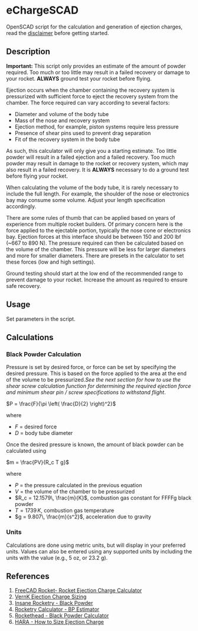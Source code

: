 # eChargeSCAD

OpenSCAD script for the calculation and generation of ejection charges, read the [disclaimer](DISCLAIMER.md) before getting started.

## Description

**Important:** This script only provides an estimate of the amount of powder required. Too much or too little may result in a failed recovery or damage to your rocket. **ALWAYS** ground test your rocket before flying.

Ejection occurs when the chamber containing the recovery system is pressurized with sufficient force to eject the recovery system from the chamber. The force required can vary according to several factors:

- Diameter and volume of the body tube
- Mass of the nose and recovery system
- Ejection method, for example, piston systems require less pressure
- Presence of shear pins used to prevent drag separation
- Fit of the recovery system in the body tube

As such, this calculator will only give you a starting estimate. Too little powder will result in a failed ejection and a failed recovery. Too much powder may result in damage to the rocket or recovery system, which may also result in a failed recovery. It is **ALWAYS** necessary to do a ground test before flying your rocket.

When calculating the volume of the body tube, it is rarely necessary to include the full length. For example, the shoulder of the nose or electronics bay may consume some volume. Adjust your length specification accordingly.

There are some rules of thumb that can be applied based on years of experience from multiple rocket builders. Of primary concern here is the force applied to the ejectable portion, typically the nose cone or electronics bay. Ejection forces at this interface should be between 150 and 200 lbf (~667 to 890 N). The pressure required can then be calculated based on the volume of the chamber. This pressure will be less for larger diameters and more for smaller diameters. There are presets in the calculator to set these forces (low and high settings).

Ground testing should start at the low end of the recommended range to prevent damage to your rocket. Increase the amount as required to ensure safe recovery.

## Usage

Set parameters in the script.

## Calculations 
### Black Powder Calculation

Pressure is set by desired force, or force can be set by specifying the desired pressure. This is based on the force applied to the area at the end of the volume to be pressurized.*See the next section for how to use the shear screw calculation function for determining the required ejection force and minimum shear pin / screw specifications to withstand flight*.

$P = \frac{F}{\pi \left( \frac{D}{2} \right)^2}$

where

- $F$ = desired force
- $D$ = body tube diameter

Once the desired pressure is known, the amount of black powder can be calculated using

$m = \frac{PV}{R_c T g}$

where

- $P$ = the pressure calculated in the previous equation
- $V$ = the volume of the chamber to be pressurized
- $R_c = 12.1579\, \frac{m}{K}$, combustion gas constant for FFFFg black powder
- $T = 1739\, K$, combustion gas temperature
- $g = 9.807\, \frac{m}{s^2}$, acceleration due to gravity



### Units

Calculations are done using metric units, but will display in your preferred units. Values can also be entered using any supported units by including the units with the value (e.g., 5 oz, or 23.2 g).

## References

1. [FreeCAD Rocket- Rocket Ejection Charge Calculator](https://wiki.freecad.org/Rocket_Ejection_Charge_Calculator)
1. [VernK Ejection Charge Sizing](http://vernk.com/EjectionChargeSizing.htm)
2. [Insane Rocketry - Black Powder](https://www.insanerocketry.com/blackpowder.html)
3. [Rocketry Calculator - BP Estimator](https://rocketrycalculator.com/rocketry-calculator/bp-estimator)
4. [Rockethead - Black Powder Calculator](http://www.rockethead.net/black_powder_calculator.htm)
5. [HARA - How to Size Ejection Charge](http://hararocketry.org/hara/resources/how-to-size-ejection-charge)
